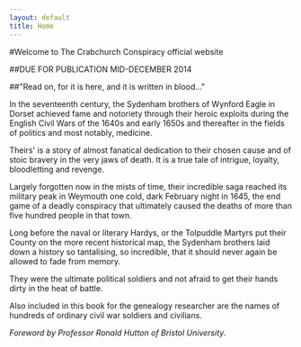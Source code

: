 ```yaml
---
layout: default
title: Home       
---
```


#Welcome to The Crabchurch Conspiracy official website

##DUE FOR PUBLICATION MID-DECEMBER 2014


##"Read on, for it is here, and it is written in blood..."

In the seventeenth century, the Sydenham brothers of Wynford Eagle in Dorset achieved fame and notoriety through their heroic exploits during the English Civil Wars of the 1640s and early 1650s and thereafter in the fields of politics and most notably, medicine.
 
Theirs' is a story of almost fanatical dedication to their chosen cause and of stoic bravery in the very jaws of death. It is a true tale of intrigue, loyalty, bloodletting and revenge.
 
Largely forgotten now in the mists of time, their incredible saga reached its military peak in Weymouth one cold, dark February night in 1645, the end game of a deadly conspiracy that ultimately caused the deaths of more than five hundred people in that town.
 
Long before the naval or literary Hardys, or the Tolpuddle Martyrs put their County on the more recent historical map, the Sydenham brothers laid down a history so tantalising, so incredible, that it should never again be allowed to fade from memory.
 
They were the ultimate political soldiers and not afraid to get their hands dirty in the heat of battle.
 
Also included in this book for the genealogy researcher are the names of hundreds of ordinary civil war soldiers and civilians.
 
_Foreword by Professor Ronald Hutton of Bristol University._
